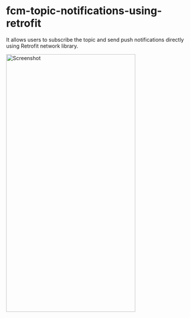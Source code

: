 # fcm-topic-notifications-using-retrofit

It allows users to subscribe the topic and send push notifications directly using Retrofit network library.

<img src="https://user-images.githubusercontent.com/20974986/89223030-b04fa400-d5f3-11ea-85af-2409d0afc6d4.png" alt="Screenshot" width="350" height="700" />
